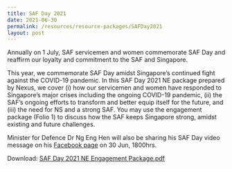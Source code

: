 ```yaml
---
title: SAF Day 2021
date: 2021-06-30
permalink: /resources/resource-packages/SAFDay2021
layout: post
---
```

Annually on 1 July, SAF servicemen and women commemorate SAF Day and reaffirm our loyalty and commitment to the SAF and Singapore.

This year, we commemorate SAF Day amidst Singapore’s continued fight against the COVID-19 pandemic. In this SAF Day 2021 NE package prepared by Nexus, we cover (i) how our servicemen and women have responded to Singapore’s major crises including the ongoing COVID-19 pandemic, (ii) the SAF’s ongoing efforts to transform and better equip itself for the future, and (iii) the need for NS and a strong SAF.
You may use the engagement package (Folio 1) to discuss how the SAF keeps Singapore strong, amidst existing and future challenges.

Minister for Defence Dr Ng Eng Hen will also be sharing his SAF Day video message on his [Facebook page](https://www.facebook.com/ngenghen) on 30 Jun, 1800hrs. 

Download: [SAF Day 2021 NE Engagement Package.pdf](/files/packages/2021/SAF%20Day%202021%20NE%20Engagement%20Package.pdf)